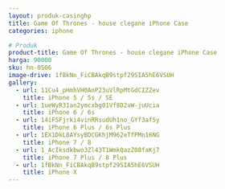 ```yaml
---
layout: produk-casinghp
title: Game Of Thrones - house clegane iPhone Case
categories: iphone

# Produk
product-title: Game Of Thrones - house clegane iPhone Case
harga: 90000
sku: hn-0506
image-drive: 1fBkNn_FiCBAkqB9stpf29SIA5hE6VSUH
gallery:
  - url: 11Cu4_pHmhVH0AnP23uVlRpMtGdCIZZev
    title: iPhone 5 / 5s / SE
  - url: 1ueWyR31an2ymcxbg01Vf8D2aW-juUcia
    title: iPhone 6 / 6s
  - url: 14iFSFjrki4vinRRsudUh1no_GYf3af5y
    title: iPhone 6 Plus / 6s Plus
  - url: 1EX1DkL8AYsyBDCGKhjM962eTfPMn16NG
    title: iPhone 7 / 8
  - url: 1_AcIksdkbwo3Zl43T1WmkQazZ08faKj7
    title: iPhone 7 Plus / 8 Plus
  - url: 1fBkNn_FiCBAkqB9stpf29SIA5hE6VSUH
    title: iPhone X
---
```

